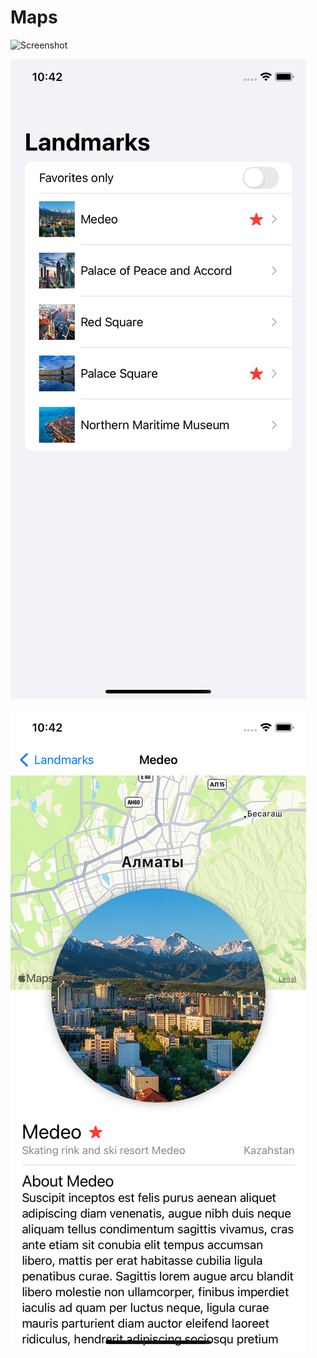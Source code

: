 # Maps

![Screenshot](1.png)

![Screenshot](https://github.com/Sterrvac/Maps/blob/main/Image/2.png?raw=true)

![Screenshot](https://github.com/Sterrvac/Maps/blob/Main/Image/3.png?raw=true)
